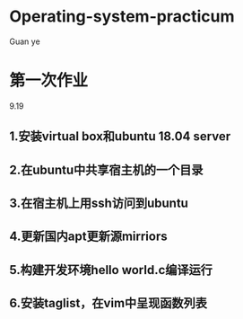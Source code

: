 # Operating-system-practicum
Guan ye

# 第一次作业
9.19

## 1.安装virtual box和ubuntu 18.04 server
## 2.在ubuntu中共享宿主机的一个目录
## 3.在宿主机上用ssh访问到ubuntu
## 4.更新国内apt更新源mirriors
## 5.构建开发环境hello world.c编译运行
## 6.安装taglist，在vim中呈现函数列表
